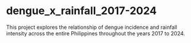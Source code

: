 # dengue_x_rainfall_2017-2024
This project explores the relationship of dengue incidence and rainfall intensity across the entire Philippines throughout the years 2017 to 2024.
